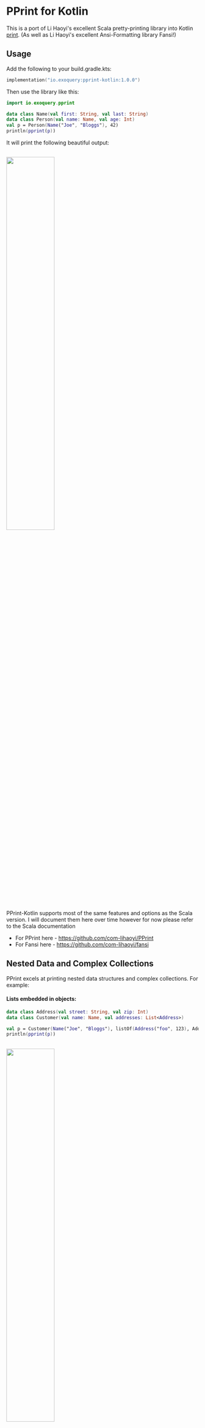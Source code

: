 # PPrint for Kotlin

This is a port of Li Haoyi's excellent Scala pretty-printing library into Kotlin [print](https://github.com/com-lihaoyi/PPrint).
(As well as Li Haoyi's excellent Ansi-Formatting library Fansi!)

## Usage

Add the following to your build.gradle.kts:

```kotlin
implementation("io.exoquery:pprint-kotlin:1.0.0")
```

Then use the library like this: 
```kotlin
import io.exoquery.pprint

data class Name(val first: String, val last: String)
data class Person(val name: Name, val age: Int)
val p = Person(Name("Joe", "Bloggs"), 42)
println(pprint(p))
```

It will print the following beautiful output:

## <img src="https://github.com/deusaquilus/pprint-kotlin/assets/1369480/ce866664-7959-46fb-a8c8-9a636a315281" width=50% height=50%>

PPrint-Kotlin supports most of the same features and options as the Scala version.
I will document them here over time however for now please refer to the Scala documentation
* For PPrint here - https://github.com/com-lihaoyi/PPrint
* For Fansi here - https://github.com/com-lihaoyi/fansi

## Nested Data and Complex Collections

PPrint excels at printing nested data structures and complex collections. For example:

#### Lists embedded in objects:
```kotlin
data class Address(val street: String, val zip: Int)
data class Customer(val name: Name, val addresses: List<Address>)

val p = Customer(Name("Joe", "Bloggs"), listOf(Address("foo", 123), Address("bar", 456), Address("baz", 789)))
println(pprint(p))
```


## <img src="https://github.com/deusaquilus/pprint-kotlin/assets/1369480/3c7b7e18-d246-451c-ae3d-bfcc102ccefc" width=50% height=50%>


#### Maps embedded in objects:
```kotlin
data class Alias(val value: String)
data class ComplexCustomer(val name: Name, val addressAliases: Map<Alias, Address>)

val p =
  ComplexCustomer(
    Name("Joe", "Bloggs"),
    mapOf(Alias("Primary") to Address("foo", 123), Alias("Secondary") to Address("bar", 456), Alias("Tertiary") to Address("baz", 789))
  )
println(pprint(p))
```

## <img src="https://github.com/deusaquilus/pprint-kotlin/assets/1369480/813afad2-1cfa-4629-b2a8-253ac47254a4" width=50% height=50%>


#### Lists embedded in maps embedded in objects:

```kotlin
val p =
  VeryComplexCustomer(
    Name("Joe", "Bloggs"),
    mapOf(
      Alias("Primary") to
        listOf(Address("foo", 123), Address("foo1", 123), Address("foo2", 123)),
      Alias("Secondary") to
        listOf(Address("bar", 456), Address("bar1", 456), Address("bar2", 456)),
      Alias("Tertiary") to
        listOf(Address("baz", 789), Address("baz1", 789), Address("baz2", 789))
    )
  )
println(pprint(p))
```

## <img src="https://github.com/deusaquilus/pprint-kotlin/assets/1369480/4f3aeb69-315f-4fd7-b831-c568c6daa26c" width=50% height=50%>



## Infinite Sequences

Another very impressive ability of PPrint is that it can print infinite sequences, even if they are embedded
other objects for example:
```kotlin
data class SequenceHolder(val seq: Sequence<String>)

var i = 0
val p = SequenceHolder(generateSequence { "foo-${i++}" })
println(pprint(p, defaultHeight = 10))
```

## <img src="https://github.com/deusaquilus/pprint-kotlin/assets/1369480/9026f8ca-479e-442d-966b-0c1f1f887986" width=50% height=50%>



PPrint is able to print this infinite sequence without stack-overflowing or running out of memory
because it is highly lazy. It only evaluates the sequence as it is printing it,
and the printing is always constrained by the height and width of the output. You can
control these with the `defaultHeight` and `defaultWidth` parameters to the `pprint` function.

## Black & White Printing

The output of the pprint function is not actually a java.lang.String, but a fansi.Str. This
means you can control how it is printed. For example, to print it in black and white simple do:
```kotlin
import io.exoquery.pprint.PPrinter

val p = Person(Name("Joe", "Bloggs"), 42)

// Use Black & White Printing
println(pprint(p).plainText)
```

## Removing Field Names

By default pprint will print the field names of data classes. You can remove these by using `showFieldNames = false`:

```kotlin
val p = Person(Name("Joe", "Bloggs"), 42)
println(pprint(p, showFieldNames = false))
```

For larger ADTs this dramatically reduces the amount of output and often improves the readability.

## Extending PPrint

TODO

## Fansi

TODO

